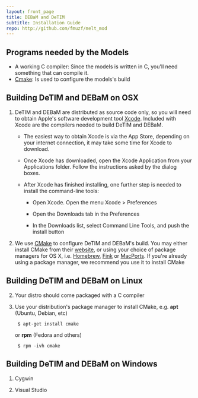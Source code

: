 ```yaml
---
layout: front_page 
title: DEBaM and DeTIM
subtitle: Installation Guide
repo: http://github.com/fmuzf/melt_mod
---
```



Programs needed by the Models
--------------------------

* A working C compiler: Since the models is written in C, you'll need
    something that can compile it.
* [Cmake](www.cmake.org): Is used to configure the models's build 


Building DeTIM and DEBaM on OSX
-----------------------

1. DeTIM and DEBaM are distributed as source code only, so you will need to obtain 
Apple's software development tool [Xcode](https://developer.apple.com/xcode/).
Included with Xcode are the compilers needed to build DeTIM and DEBaM.
    
    * The easiest way to obtain Xcode is via the App Store, depending on your
    internet connection, it may take some time for Xcode to download.

    * Once Xcode has downloaded, open the Xcode Application from your
    Applications folder. Follow the instructions asked by the dialog boxes.

    * After Xcode has finished installing, one further step is needed to install
    the command-line tools:

        - Open Xcode. Open the menu Xcode > Preferences
        
        - Open the Downloads tab in the Preferences
        
        - In the Downloads list, select Command Line Tools, and push the
        install button 

2. We use [CMake](cmake.org) to configure DeTIM and DEBaM's build. You may either
install CMake from their [website](http://www.cmake.org/cmake/resources/software.html),
or using your choice of package managers for OS X, i.e. [Homebrew](mxcl.github.com/homebrew/),
[Fink](http://www.finkproject.org/) or [MacPorts](http://www.macports.org/).
If you're already using a package manager, we recommend you use it to install
CMake


Building DeTIM and DEBaM on Linux
-------------------------
2. Your distro should come packaged with a C compiler
1. Use your distribution's package manager to install CMake, e.g. __apt__ 
(Ubuntu, Debian, etc)

        $ apt-get install cmake

    or __rpm__ (Fedora and others)
        
        $ rpm -ivh cmake

Building DeTIM and DEBaM on Windows
---------------------------
1. Cygwin

2. Visual Studio
